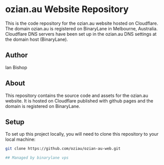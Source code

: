 # ozian.au Website Repository

This is the code repository for the ozian.au website hosted on Cloudflare. The domain ozian.au is registered on BinaryLane in Melbourne, Australia. Cloudflare DNS servers have been set up in the 
ozian.au DNS settings at the domain host (BinaryLane).

## Author

Ian Bishop

## About

This repository contains the source code and assets for the ozian.au website. It is hosted on Cloudflare published with github pages and the domain is registered on BinaryLane.

## Setup

To set up this project locally, you will need to clone this repository to your local machine:

```bash
git clone https://github.com/oziau/ozian-au-web.git

## Managed by binarylane vps 
